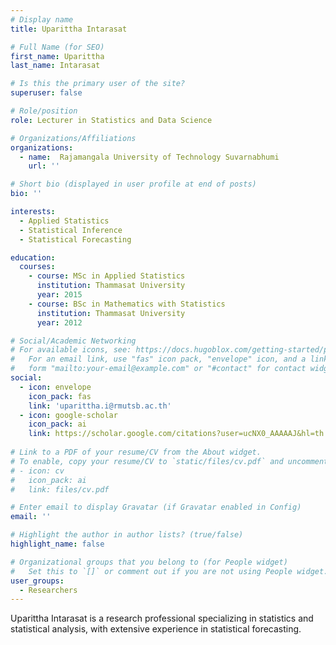 ```yaml
---
# Display name
title: Uparittha Intarasat

# Full Name (for SEO)
first_name: Uparittha 
last_name: Intarasat

# Is this the primary user of the site?
superuser: false

# Role/position
role: Lecturer in Statistics and Data Science

# Organizations/Affiliations
organizations:
  - name:  Rajamangala University of Technology Suvarnabhumi
    url: ''

# Short bio (displayed in user profile at end of posts)
bio: ''

interests:
  - Applied Statistics
  - Statistical Inference
  - Statistical Forecasting

education:
  courses:
    - course: MSc in Applied Statistics
      institution: Thammasat University
      year: 2015
    - course: BSc in Mathematics with Statistics
      institution: Thammasat University
      year: 2012

# Social/Academic Networking
# For available icons, see: https://docs.hugoblox.com/getting-started/page-builder/#icons
#   For an email link, use "fas" icon pack, "envelope" icon, and a link in the
#   form "mailto:your-email@example.com" or "#contact" for contact widget.
social:
  - icon: envelope
    icon_pack: fas
    link: 'uparittha.i@rmutsb.ac.th'
  - icon: google-scholar
    icon_pack: ai
    link: https://scholar.google.com/citations?user=ucNX0_AAAAAJ&hl=th
    
# Link to a PDF of your resume/CV from the About widget.
# To enable, copy your resume/CV to `static/files/cv.pdf` and uncomment the lines below.
# - icon: cv
#   icon_pack: ai
#   link: files/cv.pdf

# Enter email to display Gravatar (if Gravatar enabled in Config)
email: ''

# Highlight the author in author lists? (true/false)
highlight_name: false

# Organizational groups that you belong to (for People widget)
#   Set this to `[]` or comment out if you are not using People widget.
user_groups:
  - Researchers
---
```


Uparittha Intarasat is a research professional specializing in statistics and statistical analysis, with extensive experience in statistical forecasting.
